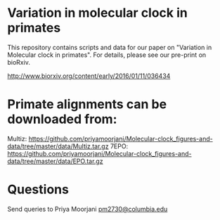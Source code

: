 # Variation in molecular clock in primates

This repository contains scripts and data for our paper on "Variation in Molecular clock in primates". For details, please see our pre-print on bioRxiv. 

http://www.biorxiv.org/content/early/2016/01/11/036434

# Primate alignments can be downloaded from:
Multiz: https://github.com/priyamoorjani/Molecular-clock_figures-and-data/tree/master/data/Multiz.tar.gz
7EPO: https://github.com/priyamoorjani/Molecular-clock_figures-and-data/tree/master/data/EPO.tar.gz

# Questions
Send queries to Priya Moorjani <pm2730@columbia.edu>
